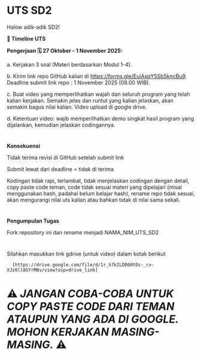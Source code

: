 # UTS SD2

Halow adik-adik SD2!

**📅 Timeline UTS**

**Pengerjaan 🗓️ 27 Oktober - 1 November 2025:**

a. Kerjakan 3 soal (Materi berdasarkan Modul 1-4).

b. Kirim link repo GitHub kalian di https://forms.gle/EuiAxqY5Sb5kncBu9. Deadline submit link repo : 1 November 2025 (08.00 WIB).

c. Buat video yang memperlihatkan wajah dan seluruh program yang telah kalian kerjakan. Semakin jelas dan runtut yang kalian jelaskan, akan semakin bagus nilai kalian. Video upload di google drive.

d. Ketentuan video: wajib memperlihatkan demo singkat hasil program yang dijalankan, kemudian jelaskan codingannya.

#
**Konsekuensi**

Tidak terima revisi di GitHub setelah submit link

Submit lewat dari deadline = tidak di terima

Kodingan tidak rapi, terlambat, tidak menjelaskan codingan dengan detail, copy paste code teman, code tidak sesuai materi yang dipelajari (misal menggunakan hash, padahal belum belajar hash), rename repo tidak sesuai, akan mengurangi nilai uts kalian atau bahkan tidak di nilai sama sekali.

#
**Pengumpulan Tugas**

Fork repository ini dan rename menjadi NAMA_NIM_UTS_SD2

#

Silahkan masukkan link gdrive (untuk video) dalam kotak berikut

      [https://drive.google.com/file/d/1r_h7kILDD60tDs-_cv-XJz0ll8GYrMBv/view?usp=drive_link]
      

# ⚠️ _JANGAN COBA-COBA UNTUK COPY PASTE CODE DARI TEMAN ATAUPUN YANG ADA DI GOOGLE. MOHON KERJAKAN MASING-MASING._ ⚠️
